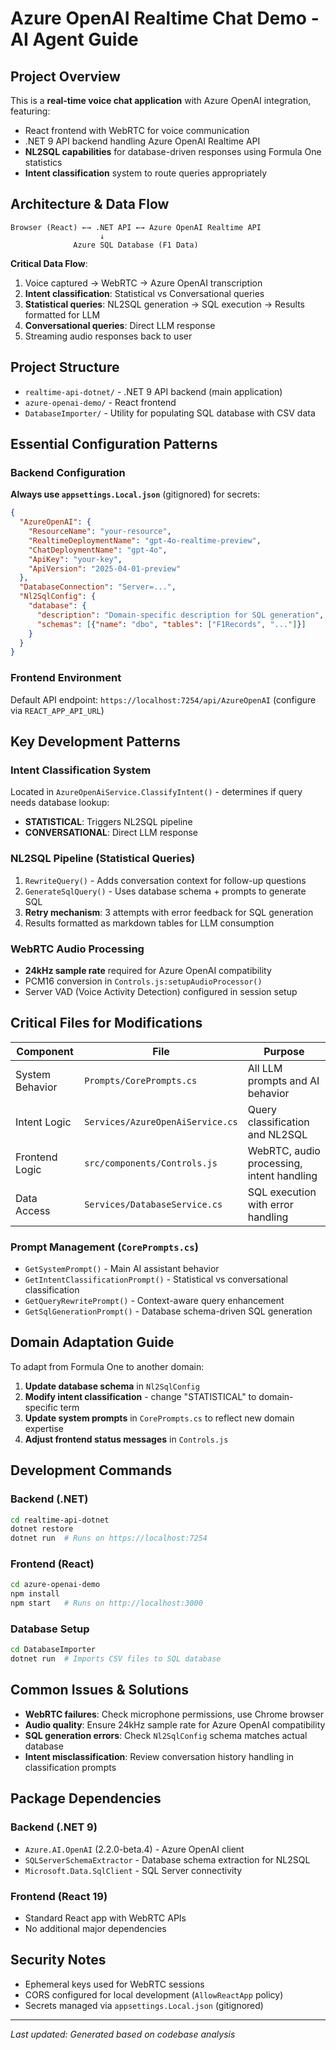 # Azure OpenAI Realtime Chat Demo - AI Agent Guide

## Project Overview
This is a **real-time voice chat application** with Azure OpenAI integration, featuring:
- React frontend with WebRTC for voice communication
- .NET 9 API backend handling Azure OpenAI Realtime API
- **NL2SQL capabilities** for database-driven responses using Formula One statistics
- **Intent classification** system to route queries appropriately

## Architecture & Data Flow

```
Browser (React) ←→ .NET API ←→ Azure OpenAI Realtime API
                    ↓
              Azure SQL Database (F1 Data)
```

**Critical Data Flow**:
1. Voice captured → WebRTC → Azure OpenAI transcription
2. **Intent classification**: Statistical vs Conversational queries
3. **Statistical queries**: NL2SQL generation → SQL execution → Results formatted for LLM
4. **Conversational queries**: Direct LLM response
5. Streaming audio responses back to user

## Project Structure

- `realtime-api-dotnet/` - .NET 9 API backend (main application)
- `azure-openai-demo/` - React frontend
- `DatabaseImporter/` - Utility for populating SQL database with CSV data

## Essential Configuration Patterns

### Backend Configuration
**Always use `appsettings.Local.json`** (gitignored) for secrets:
```json
{
  "AzureOpenAI": {
    "ResourceName": "your-resource",
    "RealtimeDeploymentName": "gpt-4o-realtime-preview", 
    "ChatDeploymentName": "gpt-4o",
    "ApiKey": "your-key",
    "ApiVersion": "2025-04-01-preview"
  },
  "DatabaseConnection": "Server=...",
  "Nl2SqlConfig": {
    "database": {
      "description": "Domain-specific description for SQL generation",
      "schemas": [{"name": "dbo", "tables": ["F1Records", "..."]}]
    }
  }
}
```

### Frontend Environment
Default API endpoint: `https://localhost:7254/api/AzureOpenAI` (configure via `REACT_APP_API_URL`)

## Key Development Patterns

### Intent Classification System
Located in `AzureOpenAiService.ClassifyIntent()` - determines if query needs database lookup:
- **STATISTICAL**: Triggers NL2SQL pipeline 
- **CONVERSATIONAL**: Direct LLM response

### NL2SQL Pipeline (Statistical Queries)
1. `RewriteQuery()` - Adds conversation context for follow-up questions
2. `GenerateSqlQuery()` - Uses database schema + prompts to generate SQL
3. **Retry mechanism**: 3 attempts with error feedback for SQL generation
4. Results formatted as markdown tables for LLM consumption

### WebRTC Audio Processing
- **24kHz sample rate** required for Azure OpenAI compatibility
- PCM16 conversion in `Controls.js:setupAudioProcessor()`
- Server VAD (Voice Activity Detection) configured in session setup

## Critical Files for Modifications

| Component | File | Purpose |
|-----------|------|---------|
| System Behavior | `Prompts/CorePrompts.cs` | All LLM prompts and AI behavior |
| Intent Logic | `Services/AzureOpenAiService.cs` | Query classification and NL2SQL |
| Frontend Logic | `src/components/Controls.js` | WebRTC, audio processing, intent handling |
| Data Access | `Services/DatabaseService.cs` | SQL execution with error handling |

### Prompt Management (`CorePrompts.cs`)
- `GetSystemPrompt()` - Main AI assistant behavior
- `GetIntentClassificationPrompt()` - Statistical vs conversational classification
- `GetQueryRewritePrompt()` - Context-aware query enhancement
- `GetSqlGenerationPrompt()` - Database schema-driven SQL generation

## Domain Adaptation Guide

To adapt from Formula One to another domain:

1. **Update database schema** in `Nl2SqlConfig`
2. **Modify intent classification** - change "STATISTICAL" to domain-specific term
3. **Update system prompts** in `CorePrompts.cs` to reflect new domain expertise
4. **Adjust frontend status messages** in `Controls.js`

## Development Commands

### Backend (.NET)
```bash
cd realtime-api-dotnet
dotnet restore
dotnet run  # Runs on https://localhost:7254
```

### Frontend (React)
```bash
cd azure-openai-demo
npm install
npm start   # Runs on http://localhost:3000
```

### Database Setup
```bash
cd DatabaseImporter
dotnet run  # Imports CSV files to SQL database
```

## Common Issues & Solutions

- **WebRTC failures**: Check microphone permissions, use Chrome browser
- **Audio quality**: Ensure 24kHz sample rate for Azure OpenAI compatibility  
- **SQL generation errors**: Check `Nl2SqlConfig` schema matches actual database
- **Intent misclassification**: Review conversation history handling in classification prompts

## Package Dependencies

### Backend (.NET 9)
- `Azure.AI.OpenAI` (2.2.0-beta.4) - Azure OpenAI client
- `SQLServerSchemaExtractor` - Database schema extraction for NL2SQL
- `Microsoft.Data.SqlClient` - SQL Server connectivity

### Frontend (React 19)
- Standard React app with WebRTC APIs
- No additional major dependencies

## Security Notes
- Ephemeral keys used for WebRTC sessions
- CORS configured for local development (`AllowReactApp` policy)
- Secrets managed via `appsettings.Local.json` (gitignored)

---
*Last updated: Generated based on codebase analysis*
